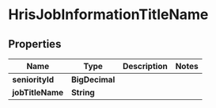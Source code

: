 

# HrisJobInformationTitleName


## Properties

| Name | Type | Description | Notes |
|------------ | ------------- | ------------- | -------------|
|**seniorityId** | **BigDecimal** |  |  |
|**jobTitleName** | **String** |  |  |




